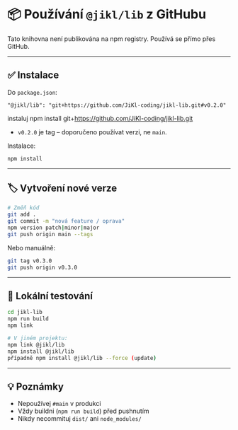# 📦 Používání `@jikl/lib` z GitHubu

Tato knihovna není publikována na npm registry. Používá se přímo přes GitHub.

---

## ✅ Instalace

Do `package.json`:

```
"@jikl/lib": "git+https://github.com/JiKl-coding/jikl-lib.git#v0.2.0"
```

instaluj npm install git+https://github.com/JiKl-coding/jikl-lib.git

- `v0.2.0` je tag – doporučeno používat verzi, ne `main`.

Instalace:

```bash
npm install
```

---

## 🏷️ Vytvoření nové verze

```bash
# Změň kód
git add .
git commit -m "nová feature / oprava"
npm version patch|minor|major
git push origin main --tags
```

Nebo manuálně:

```bash
git tag v0.3.0
git push origin v0.3.0
```

---

## 🧪 Lokální testování

```bash
cd jikl-lib
npm run build
npm link

# V jiném projektu:
npm link @jikl/lib
npm install @jikl/lib
případně npm install @jikl/lib --force (update)
```

---

## 💡 Poznámky

- Nepoužívej `#main` v produkci
- Vždy buildni (`npm run build`) před pushnutím
- Nikdy necommituj `dist/` ani `node_modules/`
